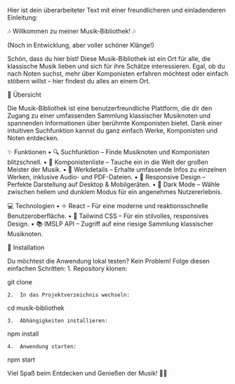 Hier ist dein überarbeiteter Text mit einer freundlicheren und einladenderen Einleitung:

🎶 Willkommen zu meiner Musik-Bibliothek! 🎶

(Noch in Entwicklung, aber voller schöner Klänge!)

Schön, dass du hier bist! Diese Musik-Bibliothek ist ein Ort für alle, die klassische Musik lieben und sich für ihre Schätze interessieren. Egal, ob du nach Noten suchst, mehr über Komponisten erfahren möchtest oder einfach stöbern willst – hier findest du alles an einem Ort.

🎵 Übersicht

Die Musik-Bibliothek ist eine benutzerfreundliche Plattform, die dir den Zugang zu einer umfassenden Sammlung klassischer Musiknoten und spannenden Informationen über berühmte Komponisten bietet. Dank einer intuitiven Suchfunktion kannst du ganz einfach Werke, Komponisten und Noten entdecken.

✨ Funktionen
	•	🔍 Suchfunktion – Finde Musiknoten und Komponisten blitzschnell.
	•	🎼 Komponistenliste – Tauche ein in die Welt der großen Meister der Musik.
	•	📜 Werkdetails – Erhalte umfassende Infos zu einzelnen Werken, inklusive Audio- und PDF-Dateien.
	•	📱 Responsive Design – Perfekte Darstellung auf Desktop & Mobilgeräten.
	•	🌙 Dark Mode – Wähle zwischen hellem und dunklem Modus für ein angenehmes Nutzererlebnis.

💻 Technologien
	•	⚛️ React – Für eine moderne und reaktionsschnelle Benutzeroberfläche.
	•	🎨 Tailwind CSS – Für ein stilvolles, responsives Design.
	•	📚 IMSLP API – Zugriff auf eine riesige Sammlung klassischer Musiknoten.

🚀 Installation

Du möchtest die Anwendung lokal testen? Kein Problem! Folge diesen einfachen Schritten:
	1.	Repository klonen:

git clone <repository-url>


	2.	In das Projektverzeichnis wechseln:

cd musik-bibliothek


	3.	Abhängigkeiten installieren:

npm install


	4.	Anwendung starten:

npm start



Viel Spaß beim Entdecken und Genießen der Musik! 🎵😊
